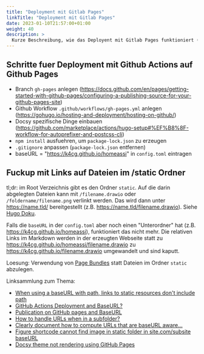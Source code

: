 ```yaml
---
title: "Deployment mit Gitlab Pages"
linkTitle: "Deployment mit Gitlab Pages"
date: 2023-01-10T21:57:00+01:00
weight: 40
description: >
  Kurze Beschreibung, wie das Deployent mit Gitlab Pages funktioniert (WIP).
---
```


## Schritte fuer Deployment mit Github Actions auf Github Pages

* Branch `gh-pages` anlegen (https://docs.github.com/en/pages/getting-started-with-github-pages/configuring-a-publishing-source-for-your-github-pages-site)
* Github Workflow `.github/workflows/gh-pages.yml` anlegen (https://gohugo.io/hosting-and-deployment/hosting-on-github/)
* Docsy spezifische Dinge einbauen (https://github.com/marketplace/actions/hugo-setup#%EF%B8%8F-workflow-for-autoprefixer-and-postcss-cli)
* `npm install` ausfuehren, um `package-lock.json` zu erzeugen
* `.gitignore` anpassen (`package-lock.json` entfernen)
* baseURL = "https://k4cg.github.io/homeassi" in `config.toml` eintragen

## Fuckup mit Links auf Dateien im /static Ordner

tl;dr: im Root Verzeichnis gibt es den Ordner `static`. Auf die darin abgelegten Dateien kann mit `/filename.drawio` oder `/foldername/filename.png` verlinkt werden. Das wird dann unter <https://name.tld/> bereitgestellt (z.B. <https://name.tld/filename.drawio>). Siehe [Hugo Doku](https://gohugo.io/content-management/static-files/).

Falls die `baseURL` in der `config.toml` aber noch einen "Unterordner" hat (z.B. <https://k4cg.github.io/homeassi>), funktioniert das nicht mehr. Die relativen Links im Markdown werden in der erzeugten Webseite statt zu <https://k4cg.github.io/homeassi/filename.drawio> zu <https://k4cg.github.io/filename.drawio> umgewandelt und sind kaputt.

Loesung: Verwendung von [Page Bundles](https://gohugo.io/content-management/page-bundles/) statt Dateien im Ordner `static` abzulegen.

Linksammlung zum Thema:

* [When using a baseURL with path, links to static resources don't include path](https://github.com/gohugoio/hugo/issues/8078)
* [GitHub Actions Deployment and BaseURL?](https://discourse.gohugo.io/t/github-actions-deployment-and-baseurl/40570)
* [Publication on GitHub pages and BaseURL](https://discourse.gohugo.io/t/publication-on-github-pages-and-baseurl/43631)
* [How to handle URLs when in a subfolder?](https://discourse.gohugo.io/t/how-to-handle-urls-when-in-a-subfolder/42260/4?u=jmooring)
* [Clearly document how to compute URLs that are baseURL aware...](https://github.com/gohugoio/hugo/issues/10606)
* [Figure shortcode cannot find image in static folder in site.com/subsite baseURL](https://discourse.gohugo.io/t/figure-shortcode-cannot-find-image-in-static-folder-in-site-com-subsite-baseurl/33357)
* [Docsy theme not rendering using GitHub Pages](https://discourse.gohugo.io/t/docsy-theme-not-rendering-using-github-pages/28109/2)
